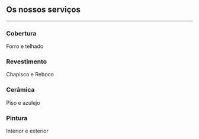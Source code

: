 ﻿## Os nossos serviços
---

<div>
    <vi-grid class="layout horizontal center-center">
        <div desktop-6 tablet-8>
            <h3>Cobertura</h3>
            <p>Forro e telhado</p>
        </div>
        <div desktop-6 tablet-8>
            <h3>Revestimento</h3>
            <p>Chapisco e Reboco</p>
        </div>
        <div desktop-6 tablet-8>
            <h3>Cerâmica</h3>
            <p>Piso e azulejo</p>
        </div>
        <div desktop-6 tablet-8>
            <h3>Pintura</h3>
            <p>Interior e exterior</p>
        </div>
    </vi-grid>
</div>
